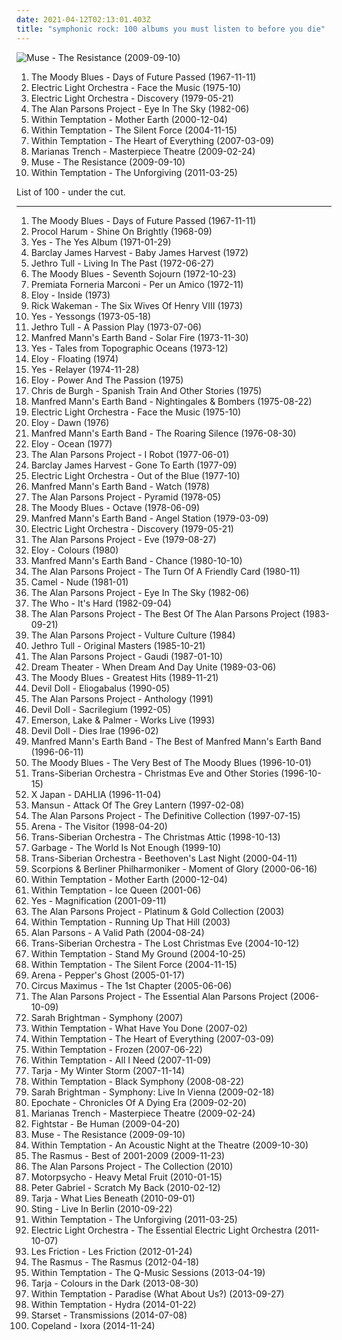 ```yaml
---
date: 2021-04-12T02:13:01.403Z
title: "symphonic rock: 100 albums you must listen to before you die"
---
```

![Muse - The Resistance (2009-09-10)](http://coverartarchive.org/release/6a5d9eac-0fa6-3170-9cff-a1cb832fd8cd/6076676742-500.jpg "Muse - The Resistance (2009-09-10)")
<ol class="albums">
<li data-cover="http://coverartarchive.org/release/f3bdf87d-550b-3f8e-b8f1-81a62d051a84/7926647371-500.jpg" data-tags="classic rock, progressive rock" role="button">The Moody Blues - Days of Future Passed (1967-11-11)</li>
<li data-cover="http://coverartarchive.org/release/3da95428-3f4b-471b-8aea-ed40bcf04179/7108599389-500.jpg" data-tags="classic rock" role="button">Electric Light Orchestra - Face the Music (1975-10)</li>
<li data-cover="http://coverartarchive.org/release/23bf913d-3709-4f84-a3df-f19d3928cb2b/5892233271-500.jpg" data-tags="classic rock, progressive rock, 70s" role="button">Electric Light Orchestra - Discovery (1979-05-21)</li>
<li data-cover="https://img.discogs.com/kR8ak2Y6gJmX8bjyFMp7YY1UwUY=/fit-in/600x604/filters:strip_icc():format(jpeg):mode_rgb():quality(90)/discogs-images/R-9480169-1481315751-1211.jpeg.jpg" data-tags="progressive rock" role="button">The Alan Parsons Project - Eye In The Sky (1982-06)</li>
<li data-cover="http://coverartarchive.org/release/1d1d160c-0fed-40ae-b781-187ce6b92ba5/12895444510-500.jpg" data-tags="symphonic metal, gothic metal" role="button">Within Temptation - Mother Earth (2000-12-04)</li>
<li data-cover="http://coverartarchive.org/release/b0d338fa-6935-4aa6-b891-a51c37217e43/4630453378-500.jpg" data-tags="symphonic metal" role="button">Within Temptation - The Silent Force (2004-11-15)</li>
<li data-cover="http://coverartarchive.org/release/ab50ac75-91ce-36a3-99b1-6e5e15aad912/5782076120-500.jpg" data-tags="symphonic metal" role="button">Within Temptation - The Heart of Everything (2007-03-09)</li>
<li data-cover="http://coverartarchive.org/release/a773460a-e896-4883-83fb-3ec44b8dce36/12726549225-500.jpg" data-tags="pop, rock, power pop, pop rock, symphonic rock, 2010s" role="button">Marianas Trench - Masterpiece Theatre (2009-02-24)</li>
<li data-cover="http://coverartarchive.org/release/6a5d9eac-0fa6-3170-9cff-a1cb832fd8cd/6076676742-500.jpg" data-tags="alternative rock" role="button">Muse - The Resistance (2009-09-10)</li>
<li data-cover="http://coverartarchive.org/release/fa2c2a08-5f73-4ace-86e2-2f6d74b42914/2094872063-500.jpg" data-tags="symphonic metal" role="button">Within Temptation - The Unforgiving (2011-03-25)</li>
</ol>
List of 100 - under the cut.
<!-- more -->

_________________

<ol class="albums">
<li data-cover="http://coverartarchive.org/release/f3bdf87d-550b-3f8e-b8f1-81a62d051a84/7926647371-500.jpg" data-tags="classic rock, progressive rock" role="button">
The Moody Blues - Days of Future Passed (1967-11-11)
</li>
<li data-cover="https://img.discogs.com/g2XPxP21E9zFxaWBcr-FYCt9ORg=/fit-in/600x450/filters:strip_icc():format(jpeg):mode_rgb():quality(90)/discogs-images/R-13734531-1560009108-6632.jpeg.jpg" data-tags="classic rock" role="button">
Procol Harum - Shine On Brightly (1968-09)
</li>
<li data-cover="http://coverartarchive.org/release/29199a54-50dd-4b81-970a-57d26b5411a5/7023164125-500.jpg" data-tags="progressive rock" role="button">
Yes - The Yes Album (1971-01-29)
</li>
<li data-cover="http://coverartarchive.org/release/a662fede-b832-3587-a4da-120b9bc5e095/10562926126-500.jpg" data-tags="classic rock, rock, progressive rock, symphonic rock, progressive, symphonic prog, progressive-rock, ecki" role="button">
Barclay James Harvest - Baby James Harvest (1972)
</li>
<li data-cover="http://coverartarchive.org/release/c68fd901-1fbd-4007-b113-dff07ba3f743/3691957295-500.jpg" data-tags="classic rock, progressive rock, rock" role="button">
Jethro Tull - Living In The Past (1972-06-27)
</li>
<li data-cover="http://coverartarchive.org/release/ce30bffa-1d5c-4d1d-89f1-ddd9169c60ef/7926266940-500.jpg" data-tags="classic rock" role="button">
The Moody Blues - Seventh Sojourn (1972-10-23)
</li>
<li data-cover="http://coverartarchive.org/release/925b1483-3660-4f3a-a444-dfb0bd4353e6/1236088677-500.jpg" data-tags="progressive rock" role="button">
Premiata Forneria Marconi - Per un Amico (1972-11)
</li>
<li data-cover="http://coverartarchive.org/release/dabffad6-2b97-4838-b899-558d050b9024/27508222851-500.jpg" data-tags="progressive rock" role="button">
Eloy - Inside (1973)
</li>
<li data-cover="http://coverartarchive.org/release/464435f0-b036-33af-9db8-c5c9fd701b15/3445440574-500.jpg" data-tags="progressive rock" role="button">
Rick Wakeman - The Six Wives Of Henry VIII (1973)
</li>
<li data-cover="https://img.discogs.com/9uFNMoftqaZBHdgsDB9aIvk_4_Y=/fit-in/600x600/filters:strip_icc():format(jpeg):mode_rgb():quality(90)/discogs-images/R-3199164-1320166222.jpeg.jpg" data-tags="rock, progressive rock, classic rock" role="button">
Yes - Yessongs (1973-05-18)
</li>
<li data-cover="http://coverartarchive.org/release/8ed99b83-6abc-402e-b723-b036b9441fc4/12733158344-500.jpg" data-tags="progressive rock" role="button">
Jethro Tull - A Passion Play (1973-07-06)
</li>
<li data-cover="http://coverartarchive.org/release/2f15d543-18bf-3ca0-961a-e2172baa9de2/18649504142-500.jpg" data-tags="progressive rock, classic rock, rock" role="button">
Manfred Mann's Earth Band - Solar Fire (1973-11-30)
</li>
<li data-cover="https://img.discogs.com/zRaJPERMIJk19NpxUQ-3-KSB0rU=/fit-in/600x601/filters:strip_icc():format(jpeg):mode_rgb():quality(90)/discogs-images/R-1424009-1320333836.jpeg.jpg" data-tags="progressive rock" role="button">
Yes - Tales from Topographic Oceans (1973-12)
</li>
<li data-cover="https://img.discogs.com/4TbKU6jK0SNYOjSwAoNV4VBiD-g=/fit-in/600x592/filters:strip_icc():format(jpeg):mode_rgb():quality(90)/discogs-images/R-13066734-1547465045-9190.jpeg.jpg" data-tags="progressive rock" role="button">
Eloy - Floating (1974)
</li>
<li data-cover="https://img.discogs.com/7V5J4YnVZUs2vTssmLWbmoMHobI=/fit-in/500x500/filters:strip_icc():format(jpeg):mode_rgb():quality(90)/discogs-images/R-4318780-1362599932-7867.jpeg.jpg" data-tags="progressive rock" role="button">
Yes - Relayer (1974-11-28)
</li>
<li data-cover="http://coverartarchive.org/release/bbbdff45-5937-407b-ac41-585ad578edc7/10791518606-500.jpg" data-tags="progressive rock, space rock" role="button">
Eloy - Power And The Passion (1975)
</li>
<li data-cover="https://img.discogs.com/o_cKmuNeIgs4w-TtjGAQVGrMj1c=/fit-in/600x600/filters:strip_icc():format(jpeg):mode_rgb():quality(90)/discogs-images/R-4973353-1381039307-7609.jpeg.jpg" data-tags="chris de burgh, pop" role="button">
Chris de Burgh - Spanish Train And Other Stories (1975)
</li>
<li data-cover="https://img.discogs.com/xg726S8ZB4wRfxHjZJTEVpWNxsE=/fit-in/300x300/filters:strip_icc():format(jpeg):mode_rgb():quality(90)/discogs-images/R-3218905-1494042508-5117.jpeg.jpg" data-tags="progressive rock, classic rock, art rock, rock, prog, epic, symphonic rock, atmospheric, progressive, symphonic prog" role="button">
Manfred Mann's Earth Band - Nightingales & Bombers (1975-08-22)
</li>
<li data-cover="http://coverartarchive.org/release/3da95428-3f4b-471b-8aea-ed40bcf04179/7108599389-500.jpg" data-tags="classic rock" role="button">
Electric Light Orchestra - Face the Music (1975-10)
</li>
<li data-cover="http://coverartarchive.org/release/24e28094-bef2-40d2-a63e-6080e13cdb64/22048228043-500.jpg" data-tags="progressive rock" role="button">
Eloy - Dawn (1976)
</li>
<li data-cover="http://coverartarchive.org/release/1b884c85-3108-4454-b61b-71d04584908d/15369667898-500.jpg" data-tags="progressive rock" role="button">
Manfred Mann's Earth Band - The Roaring Silence (1976-08-30)
</li>
<li data-cover="http://coverartarchive.org/release/36db29e4-0464-47c4-a2c3-e6759b467340/22048183283-500.jpg" data-tags="progressive rock" role="button">
Eloy - Ocean (1977)
</li>
<li data-cover="http://coverartarchive.org/release/b4f7256c-bab4-4c4e-a536-6bf05af3b24e/3701983982-500.jpg" data-tags="progressive rock" role="button">
The Alan Parsons Project - I Robot (1977-06-01)
</li>
<li data-cover="https://img.discogs.com/7g7GlUIygRFF6aWQUJIhiNi73Ls=/fit-in/195x258/filters:strip_icc():format(jpeg):mode_rgb():quality(90)/discogs-images/R-8670216-1511994860-5099.png.jpg" data-tags="progressive rock" role="button">
Barclay James Harvest - Gone To Earth (1977-09)
</li>
<li data-cover="http://coverartarchive.org/release/36594124-8097-3af9-891a-8a03b154c79b/23541528287-500.jpg" data-tags="classic rock, 70s" role="button">
Electric Light Orchestra - Out of the Blue (1977-10)
</li>
<li data-cover="http://coverartarchive.org/release/90c91598-6c50-4b2e-a198-13ccff4bca45/22729382753-500.jpg" data-tags="classic rock, progressive rock, art rock, rock" role="button">
Manfred Mann's Earth Band - Watch (1978)
</li>
<li data-cover="http://coverartarchive.org/release/7a0a925f-3a31-3c12-adc6-0e006d216284/8860742582-500.jpg" data-tags="progressive rock" role="button">
The Alan Parsons Project - Pyramid (1978-05)
</li>
<li data-cover="http://coverartarchive.org/release/02c72542-9c16-440c-b963-8c2e38d68626/25140813093-500.jpg" data-tags="classic rock, 70s, symphonic rock, tape, june, my vinyl, iveldie best of 1978, i own this album, decca records, tony clarke, english group, london recordings, the record plant,  los angeles, ninth album, 9 june, 9 june 1978, june 1978,  indigo ranch recording studios,  malibu" role="button">
The Moody Blues - Octave (1978-06-09)
</li>
<li data-cover="http://coverartarchive.org/release/7983dcb5-ab21-4294-a2fe-df7e7c2db606/22729549424-500.jpg" data-tags="rock, progressive rock, symphonic rock, art rock, symphonic prog" role="button">
Manfred Mann's Earth Band - Angel Station (1979-03-09)
</li>
<li data-cover="http://coverartarchive.org/release/23bf913d-3709-4f84-a3df-f19d3928cb2b/5892233271-500.jpg" data-tags="classic rock, progressive rock, 70s" role="button">
Electric Light Orchestra - Discovery (1979-05-21)
</li>
<li data-cover="http://coverartarchive.org/release/b0045ceb-3536-3a5d-91a7-e0919c4e0024/17963070049-500.jpg" data-tags="progressive rock, classic rock" role="button">
The Alan Parsons Project - Eve (1979-08-27)
</li>
<li data-cover="http://coverartarchive.org/release/b532302c-ab4a-4917-85e0-cf600fb743ba/12442242530-500.jpg" data-tags="progressive rock" role="button">
Eloy - Colours (1980)
</li>
<li data-cover="http://coverartarchive.org/release/518878f9-b54c-4e57-8e38-21a57896bf1c/13469499800-500.jpg" data-tags="classic rock, rock, progressive rock, symphonic rock, art rock, symphonic prog, prog, epic, atmospheric, progressive" role="button">
Manfred Mann's Earth Band - Chance (1980-10-10)
</li>
<li data-cover="http://coverartarchive.org/release/96436fe6-745b-3e4c-bbb7-4fd38ae98da4/10252980735-500.jpg" data-tags="progressive rock, classic rock" role="button">
The Alan Parsons Project - The Turn Of A Friendly Card (1980-11)
</li>
<li data-cover="https://img.discogs.com/_PZwGiZVmtke4cxTQw92lXJq9Ig=/fit-in/400x396/filters:strip_icc():format(jpeg):mode_rgb():quality(90)/discogs-images/R-1538167-1294596731.jpeg.jpg" data-tags="progressive rock" role="button">
Camel - Nude (1981-01)
</li>
<li data-cover="https://img.discogs.com/kR8ak2Y6gJmX8bjyFMp7YY1UwUY=/fit-in/600x604/filters:strip_icc():format(jpeg):mode_rgb():quality(90)/discogs-images/R-9480169-1481315751-1211.jpeg.jpg" data-tags="progressive rock" role="button">
The Alan Parsons Project - Eye In The Sky (1982-06)
</li>
<li data-cover="https://img.discogs.com/21xR7CRutjALMZS8sqMuJN9ZzUM=/fit-in/600x597/filters:strip_icc():format(jpeg):mode_rgb():quality(90)/discogs-images/R-10550506-1499718550-3501.jpeg.jpg" data-tags="rock" role="button">
The Who - It's Hard (1982-09-04)
</li>
<li data-cover="https://img.discogs.com/t7n64oGxKHcbIo0dStW5u2UGq_I=/fit-in/600x599/filters:strip_icc():format(jpeg):mode_rgb():quality(90)/discogs-images/R-3524526-1504272727-1153.jpeg.jpg" data-tags="progressive rock, rock, classic rock" role="button">
The Alan Parsons Project - The Best Of The Alan Parsons Project (1983-09-21)
</li>
<li data-cover="https://img.discogs.com/c-Gpq8uZ2sw6Miwvc2bf6JScMM4=/fit-in/600x600/filters:strip_icc():format(jpeg):mode_rgb():quality(90)/discogs-images/R-2049799-1260872402.jpeg.jpg" data-tags="progressive rock, art rock, classic rock, rock" role="button">
The Alan Parsons Project - Vulture Culture (1984)
</li>
<li data-cover="http://coverartarchive.org/release/bc81125c-d0b3-4226-a348-62a63c6c0cbb/14480024005-500.jpg" data-tags="classic rock, progressive rock" role="button">
Jethro Tull - Original Masters (1985-10-21)
</li>
<li data-cover="http://coverartarchive.org/release/3adfc8d5-b958-3196-b0db-95eee87ab8e0/23473853913-500.jpg" data-tags="progressive rock" role="button">
The Alan Parsons Project - Gaudi (1987-01-10)
</li>
<li data-cover="http://coverartarchive.org/release/80659e3d-dffd-3e65-9a37-16437405fdbd/14168305413-500.jpg" data-tags="progressive metal" role="button">
Dream Theater - When Dream And Day Unite (1989-03-06)
</li>
<li data-cover="https://img.discogs.com/Huu0vdX-BF3IpQz4I1o4bbEWfRE=/fit-in/600x523/filters:strip_icc():format(jpeg):mode_rgb():quality(90)/discogs-images/R-10618995-1501063879-2144.jpeg.jpg" data-tags="classic rock" role="button">
The Moody Blues - Greatest Hits (1989-11-21)
</li>
<li data-cover="https://img.discogs.com/_HwFI-XY7QxEVZnyjrVH7Y9ybVY=/fit-in/600x600/filters:strip_icc():format(jpeg):mode_rgb():quality(90)/discogs-images/R-1396786-1216302897.jpeg.jpg" data-tags="symphonic rock, theatrical, gothic" role="button">
Devil Doll - Eliogabalus (1990-05)
</li>
<li data-cover="https://img.discogs.com/Hb-VNYpZT5ZGgTAej-IrH4be7pM=/fit-in/600x601/filters:strip_icc():format(jpeg):mode_rgb():quality(90)/discogs-images/R-2254121-1468077892-9269.jpeg.jpg" data-tags="progressive rock, rock" role="button">
The Alan Parsons Project - Anthology (1991)
</li>
<li data-cover="http://coverartarchive.org/release/d102e972-ca99-41db-83da-75d187f27082/14136085128-500.jpg" data-tags="avant-garde, art rock, progressive rock, symphonic rock" role="button">
Devil Doll - Sacrilegium (1992-05)
</li>
<li data-cover="http://coverartarchive.org/release/77a1811d-188b-4622-82b2-2239682bd975/22695467189-500.jpg" data-tags="progressive rock" role="button">
Emerson, Lake & Palmer - Works Live (1993)
</li>
<li data-cover="https://img.discogs.com/ii4QVHwJNxrQMG_mfNSgyzxRp48=/fit-in/596x583/filters:strip_icc():format(jpeg):mode_rgb():quality(90)/discogs-images/R-414673-1231713197.jpeg.jpg" data-tags="symphonic rock" role="button">
Devil Doll - Dies Irae (1996-02)
</li>
<li data-cover="http://coverartarchive.org/release/7eb0aaaa-8c6d-4f00-8093-5a1ce4c2e53c/22731801358-500.jpg" data-tags="classic rock, rock, progressive rock, prog, epic, symphonic rock, atmospheric, art rock, progressive, symphonic prog" role="button">
Manfred Mann's Earth Band - The Best of Manfred Mann's Earth Band (1996-06-11)
</li>
<li data-cover="https://img.discogs.com/xc2LvXnwywUoglPNWijLGS7kuJc=/fit-in/569x440/filters:strip_icc():format(jpeg):mode_rgb():quality(90)/discogs-images/R-1079972-1283246565.jpeg.jpg" data-tags="progressive rock, uk, symphonic rock, 90s, compilation, english group, t m blues" role="button">
The Moody Blues - The Very Best of The Moody Blues (1996-10-01)
</li>
<li data-cover="http://coverartarchive.org/release/5619d408-c548-4a46-aefa-1d4dd233d821/5842303816-500.jpg" data-tags="christmas" role="button">
Trans-Siberian Orchestra - Christmas Eve and Other Stories (1996-10-15)
</li>
<li data-cover="https://img.discogs.com/pM4_39Y3cXXUsPpShG0cMstN1Q4=/fit-in/600x505/filters:strip_icc():format(jpeg):mode_rgb():quality(90)/discogs-images/R-4854086-1512640960-1267.jpeg.jpg" data-tags="j-rock" role="button">
X Japan - DAHLIA (1996-11-04)
</li>
<li data-cover="https://img.discogs.com/sxnPIjas0-x3HKkbP11i5pCKI5I=/fit-in/595x600/filters:strip_icc():format(jpeg):mode_rgb():quality(90)/discogs-images/R-463522-1262624981.jpeg.jpg" data-tags="britpop" role="button">
Mansun - Attack Of The Grey Lantern (1997-02-08)
</li>
<li data-cover="http://coverartarchive.org/release/5c831784-fc31-3fab-a916-223cf3fcbcc7/27550646637-500.jpg" data-tags="progressive rock, rock" role="button">
The Alan Parsons Project - The Definitive Collection (1997-07-15)
</li>
<li data-cover="http://coverartarchive.org/release/69bea7ed-228e-4bd4-ac67-0b6b84231e2a/18460802436-500.jpg" data-tags="progressive rock" role="button">
Arena - The Visitor (1998-04-20)
</li>
<li data-cover="http://coverartarchive.org/release/924423fe-4f58-4496-a09f-dae4da55531e/5842286791-500.jpg" data-tags="christmas" role="button">
Trans-Siberian Orchestra - The Christmas Attic (1998-10-13)
</li>
<li data-cover="http://coverartarchive.org/release/ccb4708f-8973-4aff-aaaa-40ffb0a18144/7765057080-500.jpg" data-tags="electronic, rock, symphonic rock, james bond, shirley manson" role="button">
Garbage - The World Is Not Enough (1999-10)
</li>
<li data-cover="http://coverartarchive.org/release/8dc54860-4a3b-4757-bbe4-a3e852525f3a/3885285137-500.jpg" data-tags="symphonic metal, rock opera" role="button">
Trans-Siberian Orchestra - Beethoven's Last Night (2000-04-11)
</li>
<li data-cover="http://coverartarchive.org/release/8905c0a5-e9a3-470f-9910-cd61a16bb139/17035342526-500.jpg" data-tags="rock, symphonic rock" role="button">
Scorpions & Berliner Philharmoniker - Moment of Glory (2000-06-16)
</li>
<li data-cover="http://coverartarchive.org/release/1d1d160c-0fed-40ae-b781-187ce6b92ba5/12895444510-500.jpg" data-tags="symphonic metal, gothic metal" role="button">
Within Temptation - Mother Earth (2000-12-04)
</li>
<li data-cover="https://img.discogs.com/KASxMpkAu_5phfz8_Amh1fZH6Zg=/fit-in/600x523/filters:strip_icc():format(jpeg):mode_rgb():quality(90)/discogs-images/R-3371333-1568872020-9446.jpeg.jpg" data-tags="gothic metal" role="button">
Within Temptation - Ice Queen (2001-06)
</li>
<li data-cover="https://img.discogs.com/fXBt_rw92I3XVDe5adY6P5yIszk=/fit-in/600x592/filters:strip_icc():format(jpeg):mode_rgb():quality(90)/discogs-images/R-951839-1176753674.jpeg.jpg" data-tags="progressive rock" role="button">
Yes - Magnification (2001-09-11)
</li>
<li data-cover="https://img.discogs.com/CZP9hZzn-vR5vTA1oSyr7wMvmI4=/fit-in/585x517/filters:strip_icc():format(jpeg):mode_rgb():quality(90)/discogs-images/R-822243-1237306871.jpeg.jpg" data-tags="progressive rock, classic rock, rock, prog, epic, symphonic rock, psychedelic, art rock, progressive, psychedelic rock, symphonic prog" role="button">
The Alan Parsons Project - Platinum & Gold Collection (2003)
</li>
<li data-cover="http://coverartarchive.org/release/ac6996dc-c9e2-48e6-98e3-5c3826d2ee4d/8770433514-500.jpg" data-tags="symphonic metal, gothic metal, female vocalists" role="button">
Within Temptation - Running Up That Hill (2003)
</li>
<li data-cover="https://img.discogs.com/5NXr3o_jeM8Ae2YIx-ZAPKdgorA=/fit-in/595x600/filters:strip_icc():format(jpeg):mode_rgb():quality(90)/discogs-images/R-3156479-1327671177.jpeg.jpg" data-tags="progressive rock" role="button">
Alan Parsons - A Valid Path (2004-08-24)
</li>
<li data-cover="http://coverartarchive.org/release/4526e591-2a5f-4d73-98b6-df8e5410dc5c/18723612263-500.jpg" data-tags="christmas" role="button">
Trans-Siberian Orchestra - The Lost Christmas Eve (2004-10-12)
</li>
<li data-cover="http://coverartarchive.org/release/0cb0d731-2781-4fcf-99cd-133d079b7d31/9379278772-500.jpg" data-tags="symphonic metal" role="button">
Within Temptation - Stand My Ground (2004-10-25)
</li>
<li data-cover="http://coverartarchive.org/release/b0d338fa-6935-4aa6-b891-a51c37217e43/4630453378-500.jpg" data-tags="symphonic metal" role="button">
Within Temptation - The Silent Force (2004-11-15)
</li>
<li data-cover="http://coverartarchive.org/release/a88389fc-df1f-4261-97a4-9f4cd17f6fdf/5620804804-500.jpg" data-tags="progressive rock" role="button">
Arena - Pepper's Ghost (2005-01-17)
</li>
<li data-cover="https://via.placeholder.com/450" data-tags="progressive metal" role="button">
Circus Maximus - The 1st Chapter (2005-06-06)
</li>
<li data-cover="http://coverartarchive.org/release/36af9f6f-2329-4411-a56c-9eec592cba15/7799255166-500.jpg" data-tags="progressive rock" role="button">
The Alan Parsons Project - The Essential Alan Parsons Project (2006-10-09)
</li>
<li data-cover="https://img.discogs.com/yN1TDls6ZCOnqUGsiJ48a5Yfk2w=/fit-in/600x600/filters:strip_icc():format(jpeg):mode_rgb():quality(90)/discogs-images/R-1393131-1523761238-6659.jpeg.jpg" data-tags="opera, female vocalist, classical symphony, sarah brightman" role="button">
Sarah Brightman - Symphony (2007)
</li>
<li data-cover="https://img.discogs.com/2gyjPA8sfKtLoRxJiA7GvS01vhU=/fit-in/500x500/filters:strip_icc():format(jpeg):mode_rgb():quality(90)/discogs-images/R-2707684-1388489953-5621.jpeg.jpg" data-tags="symphonic metal" role="button">
Within Temptation - What Have You Done (2007-02)
</li>
<li data-cover="http://coverartarchive.org/release/ab50ac75-91ce-36a3-99b1-6e5e15aad912/5782076120-500.jpg" data-tags="symphonic metal" role="button">
Within Temptation - The Heart of Everything (2007-03-09)
</li>
<li data-cover="http://coverartarchive.org/release/4129c421-5f00-41e2-b366-112be6ed903c/13367940747-500.jpg" data-tags="symphonic metal" role="button">
Within Temptation - Frozen (2007-06-22)
</li>
<li data-cover="http://coverartarchive.org/release/5c8dcafc-66e8-4564-872a-a9ac468fd04f/13367925771-500.jpg" data-tags="symphonic metal" role="button">
Within Temptation - All I Need (2007-11-09)
</li>
<li data-cover="https://via.placeholder.com/450" data-tags="symphonic metal" role="button">
Tarja - My Winter Storm (2007-11-14)
</li>
<li data-cover="https://img.discogs.com/P5qhwKGVpnKQVtKgJZKzxHzBIUE=/fit-in/600x598/filters:strip_icc():format(jpeg):mode_rgb():quality(90)/discogs-images/R-7753234-1448067141-3556.jpeg.jpg" data-tags="symphonic metal" role="button">
Within Temptation - Black Symphony (2008-08-22)
</li>
<li data-cover="http://coverartarchive.org/release/e934609c-d860-4f48-b154-85a264002a81/9708193283-500.jpg" data-tags="female vocalists, sarah brightman" role="button">
Sarah Brightman - Symphony: Live In Vienna (2009-02-18)
</li>
<li data-cover="https://img.discogs.com/RpZI7ylom86VgOsO2iVYKE1QKq0=/fit-in/500x500/filters:strip_icc():format(jpeg):mode_rgb():quality(90)/discogs-images/R-1925647-1252859734.jpeg.jpg" data-tags="symphonic rock, industrial rock" role="button">
Epochate - Chronicles Of A Dying Era (2009-02-20)
</li>
<li data-cover="http://coverartarchive.org/release/a773460a-e896-4883-83fb-3ec44b8dce36/12726549225-500.jpg" data-tags="pop, rock, power pop, pop rock, symphonic rock, 2010s" role="button">
Marianas Trench - Masterpiece Theatre (2009-02-24)
</li>
<li data-cover="http://coverartarchive.org/release/81b5f715-31dd-480c-8549-84b480d891d6/15544090359-500.jpg" data-tags="post-hardcore, alternative rock" role="button">
Fightstar - Be Human (2009-04-20)
</li>
<li data-cover="http://coverartarchive.org/release/6a5d9eac-0fa6-3170-9cff-a1cb832fd8cd/6076676742-500.jpg" data-tags="alternative rock" role="button">
Muse - The Resistance (2009-09-10)
</li>
<li data-cover="http://coverartarchive.org/release/49f428de-3c35-3e20-8141-03d67aa2db2a/4050463336-500.jpg" data-tags="metal, acoustic, symphonic metal" role="button">
Within Temptation - An Acoustic Night at the Theatre (2009-10-30)
</li>
<li data-cover="https://img.discogs.com/GoJvDml08glqbe067fpUqe5rQKQ=/fit-in/600x546/filters:strip_icc():format(jpeg):mode_rgb():quality(90)/discogs-images/R-4869481-1378002400-7338.jpeg.jpg" data-tags="rock, alternative rock" role="button">
The Rasmus - Best of 2001-2009 (2009-11-23)
</li>
<li data-cover="http://coverartarchive.org/release/6c5d7596-820a-484a-862d-acda336367a1/28707055601-500.jpg" data-tags="progressive rock, classic rock, rock, prog, epic, symphonic rock, psychedelic, art rock, progressive, psychedelic rock, symphonic prog" role="button">
The Alan Parsons Project - The Collection (2010)
</li>
<li data-cover="http://coverartarchive.org/release/2dee5650-21f6-331c-b945-a103180073c7/3361370191-500.jpg" data-tags="alternative rock, psychedelic rock" role="button">
Motorpsycho - Heavy Metal Fruit (2010-01-15)
</li>
<li data-cover="https://img.discogs.com/-8aBOmFQ8fB3TokkT7RCF20_3uk=/fit-in/471x468/filters:strip_icc():format(jpeg):mode_rgb():quality(90)/discogs-images/R-7332044-1439106554-9938.jpeg.jpg" data-tags="singer-songwriter, rock" role="button">
Peter Gabriel - Scratch My Back (2010-02-12)
</li>
<li data-cover="https://img.discogs.com/8sZQNKE9oHBtEZ3Z5Nv6Ftbj_fU=/fit-in/400x400/filters:strip_icc():format(jpeg):mode_rgb():quality(90)/discogs-images/R-4925290-1379608085-2951.jpeg.jpg" data-tags="symphonic metal" role="button">
Tarja - What Lies Beneath (2010-09-01)
</li>
<li data-cover="http://coverartarchive.org/release/28a67217-0511-4fce-9e79-acdcf7c3eea6/15465041811-500.jpg" data-tags="sting" role="button">
Sting - Live In Berlin (2010-09-22)
</li>
<li data-cover="http://coverartarchive.org/release/fa2c2a08-5f73-4ace-86e2-2f6d74b42914/2094872063-500.jpg" data-tags="symphonic metal" role="button">
Within Temptation - The Unforgiving (2011-03-25)
</li>
<li data-cover="http://coverartarchive.org/release/fd511aa3-bdbc-4997-a5c8-0532197fd6cc/20786298396-500.jpg" data-tags="classic rock" role="button">
Electric Light Orchestra - The Essential Electric Light Orchestra (2011-10-07)
</li>
<li data-cover="http://coverartarchive.org/release/4aad4fc2-43ea-440e-8743-5aabacb6bcaa/4410509751-500.jpg" data-tags="alternative rock, symphonic rock, electronic rock, classical crossover" role="button">
Les Friction - Les Friction (2012-01-24)
</li>
<li data-cover="http://coverartarchive.org/release/88b326d1-7b63-4304-b403-d7ff46d56109/2491087347-500.jpg" data-tags="pop, alternative rock, soft rock" role="button">
The Rasmus - The Rasmus (2012-04-18)
</li>
<li data-cover="http://coverartarchive.org/release/b3321ccf-c714-495b-8fdf-38d983db5b1c/6493623620-500.jpg" data-tags="symphonic rock, symphonic pop" role="button">
Within Temptation - The Q-Music Sessions (2013-04-19)
</li>
<li data-cover="http://coverartarchive.org/release/93eda5ae-ce09-4d85-90bf-b1ce182e4bbc/15257604463-500.jpg" data-tags="symphonic metal" role="button">
Tarja - Colours in the Dark (2013-08-30)
</li>
<li data-cover="http://coverartarchive.org/release/dd0d970d-7cd2-47f7-8839-ce02142b3c5d/5276135888-500.jpg" data-tags="metal" role="button">
Within Temptation - Paradise (What About Us?) (2013-09-27)
</li>
<li data-cover="http://coverartarchive.org/release/a3f93e14-2c2a-4ff9-96c1-52ce69b25216/6426874422-500.jpg" data-tags="symphonic metal" role="button">
Within Temptation - Hydra (2014-01-22)
</li>
<li data-cover="http://coverartarchive.org/release/4785004d-ea89-4397-909c-312d97826d45/7445539786-500.jpg" data-tags="progressive metal, alternative metal, electronic, symphonic" role="button">
Starset - Transmissions (2014-07-08)
</li>
<li data-cover="http://coverartarchive.org/release/330ea18d-6399-44a7-9183-ecaeaad2e550/12000617111-500.jpg" data-tags="indie, rock, alternative rock, symphonic rock, mellow, opera rock, orchestral rock, tooth and nail records" role="button">
Copeland - Ixora (2014-11-24)
</li>
</ol>